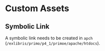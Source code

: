 # Custom Assets
## Symbolic Link
A symbolic link needs to be created in `apch` (`/exlibris/primo/p4_1/primoe/apache/htdocs`).
